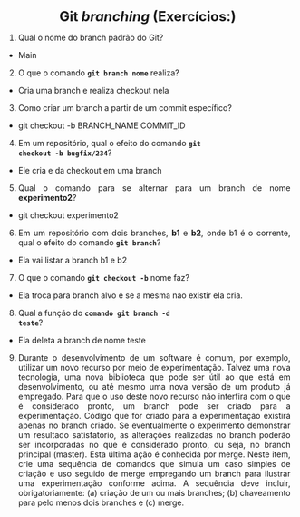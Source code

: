 <p style="text-align: center;"><font size="5"><b>Git <i>branching</i> (Exercícios:)</b></font></p1></p>
<DIV align="justify">

1. Qual o nome do branch padrão do Git?
- Main

2. O que o comando **<code>git branch nome</code>** realiza?
- Cria uma branch e realiza checkout nela

3. Como criar um branch a partir de um commit específico?
- git checkout -b BRANCH_NAME COMMIT_ID

4. Em um repositório, qual o efeito do comando **<code>git checkout -b bugfix/234</code>**?
- Ele cria e da checkout em uma branch 

5. Qual o comando para se alternar para um branch de nome **experimento2**?
- git checkout experimento2

6. Em um repositório com dois branches, **b1** e **b2**, onde b1 é o corrente, qual o efeito do comando **<code>git branch</code>**?
-  Ela vai listar a branch b1 e b2

7. O que o comando **<code>git checkout -b</code>** nome faz?
- Ela troca para branch alvo e se a mesma nao existir ela cria.

8. Qual a função do <code>**comando git branch -d teste</code>**?
- Ela deleta a branch de nome teste

9. Durante o desenvolvimento de um software é comum, por exemplo, utilizar um novo recurso por meio de experimentação. Talvez uma nova tecnologia, uma nova biblioteca que pode ser útil ao que está em desenvolvimento, ou até mesmo uma nova versão de um produto já empregado. Para que o uso deste novo recurso não interfira com o que é considerado pronto, um branch pode ser criado para a experimentação. Código que for criado para a experimentação existirá apenas no branch criado. Se eventualmente o experimento demonstrar um resultado satisfatório, as alterações realizadas no branch poderão ser incorporadas no que é considerado pronto, ou seja, no branch principal (master). Esta última ação é conhecida por merge. Neste item, crie uma sequência de comandos que simula um caso simples de criação e uso seguido de merge empregando um branch para ilustrar uma experimentação conforme acima. A sequência deve incluir, obrigatoriamente: (a) criação de um ou mais branches; (b) chaveamento para pelo menos dois branches e (c) merge.


</DIV/>